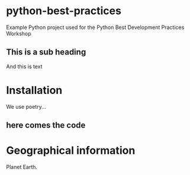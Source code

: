# python-best-practices
Example Python project used for the Python Best Development Practices Workshop 

## This is a sub heading
And this is text

# Installation
We use poetry...

## here comes the code
[comment]: # (TODO add code)

# Geographical information
Planet Earth.